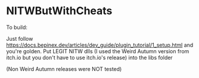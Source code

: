 # NITWButWithCheats

To build:

Just follow https://docs.bepinex.dev/articles/dev_guide/plugin_tutorial/1_setup.html and you're golden.
Put LEGIT NITW dlls (I used the Weird Autumn version from itch.io but you don't have to use itch.io's release) into the libs folder

(Non Weird Autumn releases were NOT tested)

